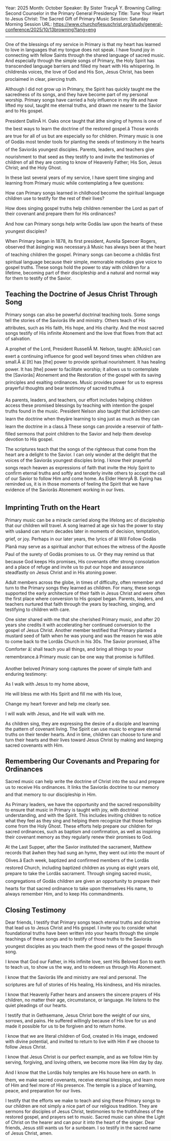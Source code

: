 Year: 2025
Month: October
Speaker: By Sister TracyÂ Y. Browning
Calling: Second Counselor in the Primary General Presidency
Title: Tune Your Heart to Jesus Christ: The Sacred Gift of Primary Music
Session: Saturday Morning Session
URL: https://www.churchofjesuschrist.org/study/general-conference/2025/10/13browning?lang=eng

---

One of the blessings of my service in Primary is that my heart has learned to love in languages that my tongue does not speak. I have found joy in connecting with fellow Saints through the shared language of sacred music. And especially through the simple songs of Primary, the Holy Spirit has transcended language barriers and filled my heart with His whispering. In childrenâs voices, the love of God and His Son, Jesus Christ, has been proclaimed in clear, piercing truth.

Although I did not grow up in Primary, the Spirit has quickly taught me the sacredness of its songs, and they have become part of my personal worship. Primary songs have carried a holy influence in my life and have lifted my soul, taught me eternal truths, and drawn me nearer to the Savior and to His gospel.

President DallinÂ H. Oaks once taught that âthe singing of hymns is one of the best ways to learn the doctrine of the restored gospel.â Those words are true for all of us but are especially so for children. Primary music is one of Godâs most tender tools for planting the seeds of testimony in the hearts of the Saviorâs youngest disciples. Parents, leaders, and teachers give nourishment to that seed as they testify to and invite the testimonies of children of all they are coming to know of Heavenly Father; His Son, Jesus Christ; and the Holy Ghost.

In these last several years of my service, I have spent time singing and learning from Primary music while contemplating a few questions:

How can Primary songs learned in childhood become the spiritual language children use to testify for the rest of their lives?

How does singing gospel truths help children remember the Lord as part of their covenant and prepare them for His ordinances?

And how can Primary songs help write Godâs law upon the hearts of these youngest disciples?

When Primary began in 1878, its first president, Aurelia Spencer Rogers, observed that âsinging was necessary.â Music has always been at the heart of teaching children the gospel. Primary songs can become a childâs first spiritual language because their simple, memorable melodies give voice to gospel truths. These songs hold the power to stay with children for a lifetime, becoming part of their discipleship and a natural and normal way for them to testify of the Savior.


## Teaching the Doctrine of Jesus Christ Through Song

Primary songs can also be powerful doctrinal teaching tools. Some songs tell the stories of the Saviorâs life and ministry. Others teach of His attributes, such as His faith, His hope, and His charity. And the most sacred songs testify of His infinite Atonement and the love that flows from that act of salvation.

A prophet of the Lord, President RussellÂ M. Nelson, taught: â[Music] can exert a continuing influence for good well beyond times when children are small.Â â¦ [It] has [the] power to provide spiritual nourishment. It has healing power. It has [the] power to facilitate worship; it allows us to contemplate the [Saviorâs] Atonement and the Restoration of the gospel with its saving principles and exalting ordinances. Music provides power for us to express prayerful thoughts and bear testimony of sacred truths.â

As parents, leaders, and teachers, our effort includes helping children access these promised blessings by teaching with intention the gospel truths found in the music. President Nelson also taught that âchildren can learn the doctrine when theyâre learning to sing just as much as they can learn the doctrine in a class.â These songs can provide a reservoir of faith-filled sermons that point children to the Savior and help them develop devotion to His gospel.

The scriptures teach that the songs of the righteous that come from the heart are a delight to the Savior. I can only wonder at the delight that the voices of the Saviorâs youngest disciples bring. I know their prayerful songs reach heaven as expressions of faith that invite the Holy Spirit to confirm eternal truths and softly and tenderly invite others to accept the call of our Savior to follow Him and come home. As Elder HenryÂ B. Eyring has reminded us, it is in those moments of feeling the Spirit that we have evidence of the Saviorâs Atonement working in our lives.


## Imprinting Truth on the Heart

Primary music can be a miracle carried along the lifelong arc of discipleship that our children will travel. A song learned at age six has the power to stay with usâand can return decades later in moments of decision, temptation, grief, or joy. Perhaps in our later years, the lyrics of âI Will Follow Godâs Planâ may serve as a spiritual anchor that echoes the witness of the Apostle Paul of the surety of Godâs promises to us. Or they may remind us that because God keeps His promises, His covenants offer strong consolation and a place of refuge and invite us to put our hope and assurance steadfastly on Jesus Christ and in His atoning power.

Adult members across the globe, in times of difficulty, often remember and turn to the Primary songs they learned as children. For many, these songs supported the early architecture of their faith in Jesus Christ and were often the first place where conversion to His gospel began. Parents, leaders, and teachers nurtured that faith through the years by teaching, singing, and testifying to children with care.

One sister shared with me that she cherished Primary music, and after 20 years she credits it with accelerating her continued conversion to the gospel of Jesus Christ. Another member testified that Primary planted a mustard seed of faith when he was young and was the reason he was able to come back to the Lordâs Church in his 30s. The Savior promised, âThe Comforter â¦ shall teach you all things, and bring all things to your remembrance.â Primary music can be one way that promise is fulfilled.

Another beloved Primary song captures the power of simple faith and enduring testimony:

As I walk with Jesus to my home above,

He will bless me with His Spirit and fill me with His love,

Change my heart forever and help me clearly see.

I will walk with Jesus, and He will walk with me.

As children sing, they are expressing the desire of a disciple and learning the pattern of covenant living. The Spirit can use music to engrave eternal truths on their tender hearts. And in time, children can choose to tune and turn their hearts and their lives toward Jesus Christ by making and keeping sacred covenants with Him.


## Remembering Our Covenants and Preparing for Ordinances

Sacred music can help write the doctrine of Christ into the soul and prepare us to receive His ordinances. It links the Saviorâs doctrine to our memory and that memory to our discipleship in Him.

As Primary leaders, we have the opportunity and the sacred responsibility to ensure that music in Primary is taught with joy, with doctrinal understanding, and with the Spirit. This includes inviting children to notice what they feel as they sing and helping them recognize that those feelings come from the Holy Ghost. These efforts help prepare our children for sacred ordinances, such as baptism and confirmation, as well as inspiring their covenant memory as they regularly renew their promises to God.

At the Last Supper, after the Savior instituted the sacrament, Matthew records that âwhen they had sung an hymn, they went out into the mount of Olives.â Each week, baptized and confirmed members of the Lordâs restored Church, including baptized children as young as eight years old, prepare to take the Lordâs sacrament. Through singing sacred music, congregations of Godâs children are given an opportunity to prepare their hearts for that sacred ordinance to take upon themselves His name, to always remember Him, and to keep His commandments.


## Closing Testimony

Dear friends, I testify that Primary songs teach eternal truths and doctrine that lead us to Jesus Christ and His gospel. I invite you to consider what foundational truths have been written into your hearts through the simple teachings of these songs and to testify of those truths to the Saviorâs youngest disciples as you teach them the good news of the gospel through song.

I know that God our Father, in His infinite love, sent His Beloved Son to earth to teach us, to show us the way, and to redeem us through His Atonement.

I know that the Saviorâs life and ministry are real and personal. The scriptures are full of stories of His healing, His kindness, and His miracles.

I know that Heavenly Father hears and answers the sincere prayers of His children, no matter their age, circumstance, or language. He listens to the quiet pleadings of our hearts.

I testify that in Gethsemane, Jesus Christ bore the weight of our sins, sorrows, and pains. He suffered willingly because of His love for us and made it possible for us to be forgiven and to return home.

I know that we are literal children of God, created in His image, endowed with divine potential, and invited to return to live with Him if we choose to follow Jesus Christ.

I know that Jesus Christ is our perfect example, and as we follow Him by serving, forgiving, and loving others, we become more like Him day by day.

And I know that the Lordâs holy temples are His house here on earth. In them, we make sacred covenants, receive eternal blessings, and learn more of Him and feel more of His presence. The temple is a place of learning, peace, and preparation for our lives.

I testify that the efforts we make to teach and sing these Primary songs to our children are not simply a nice part of our religious tradition. They are sermons for disciples of Jesus Christ, testimonies to the truthfulness of the restored gospel, and prayers set to music. Sacred music can shine the Light of Christ on the hearer and can pour it into the heart of the singer. Dear friends, Jesus still wants us for a sunbeam. I so testify in the sacred name of Jesus Christ, amen.